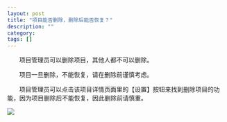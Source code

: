 ```yaml
---
layout: post
title: "项目能否删除，删除后能否恢复？"
description: ""
category: 
tags: []
---
```

&#160; &#160; &#160; &#160;项目管理员可以删除项目，其他人都不可以删除。

&#160; &#160; &#160; &#160;项目一旦删除，不能恢复，请在删除前谨慎考虑。

&#160; &#160; &#160; &#160;项目管理员可以点击该项目详情页面里的【设置】按钮来找到删除项目的功能，因为项目删除后不能恢复，因此删除前请慎重。

![](../../../oahelps_img/xiangmu_2.png)